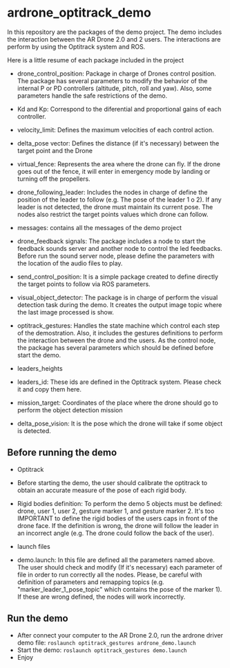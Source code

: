 # ardrone_optitrack_demo

In this repository are the packages of the demo project.
The demo includes the interaction between the AR Drone 2.0 and 2 users. The interactions are perform by using the Optitrack system and ROS.

Here is a little resume of each package included in the project

* drone_control_position:
Package in charge of Drones control position. The package has several parameters to modify the behavior of the internal P or PD controllers (altitude, pitch, roll and yaw). Also, some parameters handle the safe restrictions of the demo.

 * Kd and Kp: Correspond to the diferential and proportional gains of each controller.
 * velocity_limit: Defines the maximum velocities of each control action.
 * delta_pose vector: Defines the distance (if it's necessary) between the target point and the Drone
 * virtual_fence: Represents the area where the drone can fly. If the drone goes out of the fence, it will enter in emergency mode by landing or turning off the propellers.

* drone_following_leader:
Includes the nodes in charge of define the position of the leader to follow (e.g. The pose of the leader 1 o 2). If any leader is not detected, the drone must maintain its current pose. The nodes also restrict the target points values which drone can follow.

* messages:
contains all the messages of the demo project

* drone_feedback signals:
The package includes  a node to start the feedback sounds server and  another  node to control the led feedbacks. Before run the sound server node, please define the parameters with the location of the audio files to play.

* send_control_position:
It is a simple package created to define directly the target points to follow via ROS parameters.

* visual_object_detector:
The package is in charge of perform the visual detection task during the demo. It creates the output image topic where the last image processed is show.

* optitrack_gestures:
Handles the state machine which control each step of the demostration. Also, it includes the gestures definitions to perform the interaction between the drone and the users. As the control node, the package has several parameters which should be defined before start the demo.
 * leaders_heights
 * leaders_id: These ids are defined in the Optitrack system. Please check it and copy them here.
 * mission_target: Coordinates of the place where the drone should go to perform the object detection mission
 * delta_pose_vision: It is the pose which the drone will take if some object is detected.

## Before running the demo

* Optitrack 
 * Before starting the demo, the user should calibrate the optitrack to obtain an accurate measure of the pose of each rigid body. 
 * Rigid bodies definition: To perform the demo 5 objects must be defined: drone, user 1, user 2, gesture marker 1, and gesture marker 2. It's too IMPORTANT to define the rigid bodies of the users caps in front of the drone face. If the definition is wrong, the drone will follow the leader in an incorrect angle (e.g. The drone could follow the back of the user).
 
* launch files 
 * demo.launch: In this file are defined all the parameters named above. The user should check and modify (If it's necessary) each parameter of file in order to run correctly all the nodes. Please, be careful with definition of parameters and remapping topics (e.g. "marker_leader_1_pose_topic" which contains the pose of the marker 1). If these are wrong defined, the nodes will work incorrectly.
 
## Run the demo
* After connect your computer to the AR Drone 2.0, run the ardrone driver demo  file: `roslaunch optitrack_gestures ardrone_demo.launch` 
* Start the demo: `roslaunch optitrack_gestures demo.launch` 
* Enjoy
